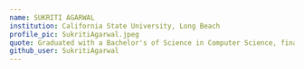 ```yaml
---
name: SUKRITI AGARWAL
institution: California State University, Long Beach
profile_pic: SukritiAgarwal.jpeg
quote: Graduated with a Bachelor's of Science in Computer Science, finally a CSULB Alumni now.
github_user: SukritiAgarwal
---
```

